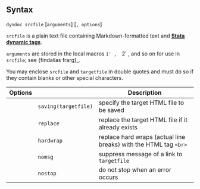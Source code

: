 ## Syntax

`dyndoc srcfile` \[`arguments`\] \[`, options`\]

`srcfile` is a plain text file containing Markdown-formatted text and
[<strong>Stata dynamic tags</strong>](http://www.stata.com/help.cgi?dynamic%20tags).

`arguments` are stored in the local macros  `1' ,  `2' , and so
on for use in `srcfile`; see <span options="frarg">{findalias
frarg}_.

You may enclose `srcfile` and `targetfile` in double quotes and must do
so if they contain blanks or other special characters.

| Options |                      | Description                                                      |
|---------|----------------------|------------------------------------------------------------------|
|         | `saving(targetfile)` | specify the target HTML file to be saved                         |
|         | `replace`            | replace the target HTML file if it already exists                |
|         | `hardwrap`           | replace hard wraps (actual line breaks) with the HTML tag `<br>` |
|         | `nomsg`              | suppress message of a link to `targetfile`                       |
|         | `nostop`             | do not stop when an error occurs                                 |
